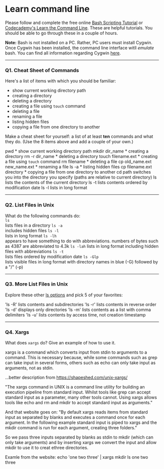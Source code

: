 # Learn command line

Please follow and complete the free online [Bash Scripting Tutorial](https://ryanstutorials.net/bash-scripting-tutorial/) or [Codecademy's Learn the Command Line](https://www.codecademy.com/learn/learn-the-command-line). These are helpful tutorials. You should be able to go through these in a couple of hours.

**Note:** Bash is not installed on a PC. Rather, PC users must install Cygwin. Once Cygwin has been installed, the command line interface witll _emulate_ bash. You can find all information regarding Cygwin [here](https://www.cygwin.com/).

---

### Q1.  Cheat Sheet of Commands  

Here's a list of items with which you should be familiar:  
* show current working directory path
* creating a directory
* deleting a directory
* creating a file using `touch` command
* deleting a file
* renaming a file
* listing hidden files
* copying a file from one directory to another

Make a cheat sheet for yourself: a list of at least **ten** commands and what they do.  (Use the 8 items above and add a couple of your own.)  

pwd * show current working directory path
mkdir dir_name * creating a directory
rm -r dir_name * deleting a directory
touch filename.ext * creating a file using `touch` command
rm filename * deleting a file
cp old_name.ext new_name.ext * renaming a file
ls -a * listing hidden files
cp filename.ext directory * copying a file from one directory to another
cd path switches you into the directory you specify (paths are relative to current directory)
ls lists the contents of the current directory
ls -t lists contents ordered by modification date
ls -l lists in long format

---

### Q2.  List Files in Unix   

What do the following commands do:  
`ls`  
lists files in a directory
`ls -a`  
includes hidden files
`ls -l`  
lists in long format
`ls -lh`  
appears to have something to do with abbreviations.  numbers of bytes such as 4387 are abbreviated to 4.3k
`ls -lah`
lists in long format including hidden files with abbreviations
`ls -t`  
lists files ordered by modification date
`ls -Glp`  
lists visible files in long format with directory names in blue (-G) followed by a "/" (-p) 

---

### Q3.  More List Files in Unix  

Explore these other [ls options](http://www.techonthenet.com/unix/basic/ls.php) and pick 5 of your favorites:

'ls -R'
lists contents and subdirectories
'ls -r'
lists contents in reverse order
'ls -d' 
displays only directories
'ls -m' 
lists contents as a list with comma delimiters
'ls -u' 
lists contents by access time, not creation timestamp

---

### Q4.  Xargs   

What does `xargs` do? Give an example of how to use it.

xargs is a command which converts input from stdin to arguments to a command.  This is necessary because, while some commands such as grep can take input in several forms, others such as echo can only take input as arguments, not as stdin.  

...better description from https://shapeshed.com/unix-xargs/

"The xargs command in UNIX is a command line utility for building an execution pipeline from standard input. Whilst tools like grep can accept standard input as a parameter, many other tools cannot. Using xargs allows tools like echo and rm and mkdir to accept standard input as arguments."

And that website goes on: 
"By default xargs reads items from standard input as separated by blanks and executes a command once for each argument. In the following example standard input is piped to xargs and the mkdir command is run for each argument, creating three folders."

So we pass three inputs separated by blanks as stdin to mkdir (which can only take arguments) and by inserting xargs we convert the input and allow mkdir to use it to creat ethree directories.  

Examle from the website:
echo 'one two three' | xargs mkdir
ls
one two three
 

